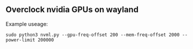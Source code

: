 ## Overclock nvidia GPUs on wayland
Example useage:
```
sudo python3 nvml.py --gpu-freq-offset 200 --mem-freq-offset 2000 --power-limit 200000
```
